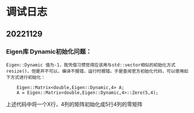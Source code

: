 # 调试日志




## 20221129 
### Eigen库 Dynamic初始化问题：
    Eigen::Dynamic 值为-1，我凭借习惯觉得应该用与std::vector相似的初始化方式 resize()，但是并不可以，编译不报错，运行时报错。于是查阅官方初始化代码，可以使用如下方式进行初始化：
```
    Eigen::Matrix<double,Eigen::Dynamic,4> A;
    A = Eigen::Matrix<double,Eigen::Dynamic,4>::Zero(5,4);
```
上述代码中将一个X行，4列的矩阵初始化成5行4列的零矩阵
